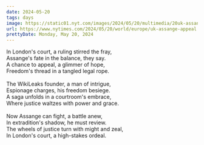 ```yaml
---
date: 2024-05-20
tags: days
image: https://static01.nyt.com/images/2024/05/20/multimedia/20uk-assange-bvpc/20uk-assange-bvpc-facebookJumbo.jpg
url: https://www.nytimes.com/2024/05/20/world/europe/uk-assange-appeal.html
prettyDate: Monday, May 20, 2024
---
```

In London's court, a ruling stirred the fray,<br>Assange's fate in the balance, they say.<br>A chance to appeal, a glimmer of hope,<br>Freedom's thread in a tangled legal rope.<br><br>The WikiLeaks founder, a man of intrigue,<br>Espionage charges, his freedom besiege.<br>A saga unfolds in a courtroom's embrace,<br>Where justice waltzes with power and grace.<br><br>Now Assange can fight, a battle anew,<br>In extradition's shadow, he must review.<br>The wheels of justice turn with might and zeal,<br>In London's court, a high-stakes ordeal.